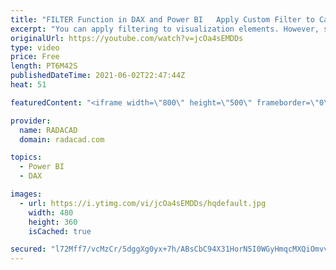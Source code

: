 ```yaml
---
title: "FILTER Function in DAX and Power BI   Apply Custom Filter to Calculations"
excerpt: "You can apply filtering to visualization elements. However, sometimes filtering has to be done on specific calculations. This can come in handy especially when you want to compare values of other items with specific items. In this article and video, I’ll explain how to use the FILTER function in DAX"
originalUrl: https://youtube.com/watch?v=jcOa4sEMDDs
type: video
price: Free
length: PT6M42S
publishedDateTime: 2021-06-02T22:47:44Z
heat: 51

featuredContent: "<iframe width=\"800\" height=\"500\" frameborder=\"0\" src=\"https://www.youtube.com/embed/jcOa4sEMDDs\" allow=\"accelerometer; autoplay; encrypted-media; gyroscope; picture-in-picture\" allowfullscreen></iframe>"

provider:
  name: RADACAD
  domain: radacad.com

topics:
  - Power BI
  - DAX

images:
  - url: https://i.ytimg.com/vi/jcOa4sEMDDs/hqdefault.jpg
    width: 480
    height: 360
    isCached: true

secured: "l72Mff7/vcMzCr/5dggXg0yx+7h/ABsCbC94X31HorN5I0WGyHmqcMXQiOmvvxwqHmo35aU2GFMFaMXfIae422yU3Nj6rrqk/EiwZIKLMvFvzDE2qLmNYuZ9G4UjaeW+B+Kks8V04hfsGr9kiS5lTvZkxYpbWG3bpIVLTzz68jG1c1jUMboQ1aW16QbKFtUUSdUujYp/bvcKA/r/vJhTggX/kb/S4JH7z50fOy/d2O2NwhRpwXY84oCBKKcgcRt7xqaqsROihPP+xz3TRHMvKha8/XViFeKG8AVkTbvQuZxBV3MbeSHmeDlaqwasIi+wgaTYWnMLBFP6GLlus8oOH9169LGMXZzZdjwaEjxjwDNaw1dD0nenMgxwGXMWm8AcWjEmHcAJx8UNN5XWLLejqs+BJjYeNGfp8W4UR3tWnkI=;o3vcmoBFLCNK6ObHOyHt8A=="
---
```


